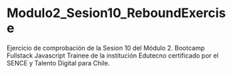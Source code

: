 # Modulo2_Sesion10_ReboundExercise
Ejercicio de comprobación de la Sesion 10 del Módulo 2. Bootcamp Fullstack Javascript Trainee de la institución Edutecno certificado por el SENCE y Talento Digital para Chile. 
